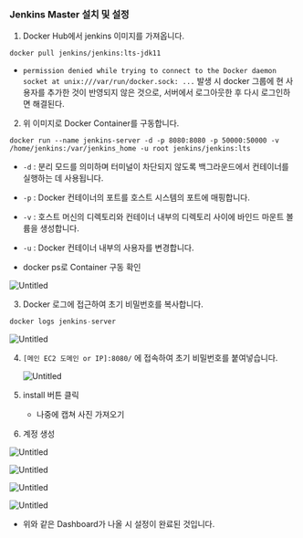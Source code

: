 ### Jenkins Master 설치 및 설정

1. Docker Hub에서 jenkins 이미지를 가져옵니다.

```
docker pull jenkins/jenkins:lts-jdk11
```

- `permission denied while trying to connect to the Docker daemon socket at unix:///var/run/docker.sock: ...` 발생 시 docker 그룹에 현 사용자를 추가한 것이 반영되지 않은 것으로, 서버에서 로그아웃한 후 다시 로그인하면 해결된다.

2. 위 이미지로 Docker Container를 구동합니다.

```
docker run --name jenkins-server -d -p 8080:8080 -p 50000:50000 -v /home/jenkins:/var/jenkins_home -u root jenkins/jenkins:lts
```

- `-d` : 분리 모드를 의미하며 터미널이 차단되지 않도록 백그라운드에서 컨테이너를 실행하는 데 사용됩니다.
- `-p` : Docker 컨테이너의 포트를 호스트 시스템의 포트에 매핑합니다.
- `-v` : 호스트 머신의 디렉토리와 컨테이너 내부의 디렉토리 사이에 바인드 마운트 볼륨을 생성합니다.
- `-u` : Docker 컨테이너 내부의 사용자를 변경합니다.

- docker ps로 Container 구동 확인

![Untitled](https://s3-us-west-2.amazonaws.com/secure.notion-static.com/efe63d83-606a-4f92-be39-2da5a9bd08c5/Untitled.png)

3. Docker 로그에 접근하여 초기 비밀번호를 복사합니다.

```jsx
docker logs jenkins-server
```

![Untitled](https://s3-us-west-2.amazonaws.com/secure.notion-static.com/9adce8ad-5d13-4a9f-8fdd-0663e85e9f87/Untitled.png)

4. `[메인 EC2 도메인 or IP]:8080/` 에 접속하여 초기 비밀번호를 붙여넣습니다.

   ![Untitled](https://s3-us-west-2.amazonaws.com/secure.notion-static.com/b235ed26-e113-4d21-9f54-095ac519768f/Untitled.png)

5. install 버튼 클릭
   - 나중에 캡쳐 사진 가져오기
6. 계정 생성

![Untitled](https://s3-us-west-2.amazonaws.com/secure.notion-static.com/be1afcc1-994e-4ada-9d07-1460eeb3be06/Untitled.png)

![Untitled](https://s3-us-west-2.amazonaws.com/secure.notion-static.com/514009ad-4192-4314-93c7-1d38dc3023aa/Untitled.png)

![Untitled](https://s3-us-west-2.amazonaws.com/secure.notion-static.com/186dda05-49e0-48a3-86e5-b1b3de9706c8/Untitled.png)

![Untitled](https://s3-us-west-2.amazonaws.com/secure.notion-static.com/8cbc8df8-cb8e-4bcb-aaa4-1be9d65edb93/Untitled.png)

- 위와 같은 Dashboard가 나올 시 설정이 완료된 것입니다.
